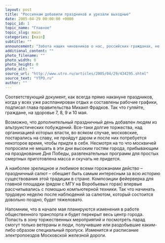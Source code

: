 ```yaml
---
layout: post
title: "Россиянам добавили праздников и урезали выходные"
date: 2005-04-29 00:00:00 +0000
topic_id: 1
topic_name: "Главное"
topic_slug: main
categories: [main]
subtitle: ""
announcement: "Забота наших чиновников о нас, российских гражданах, не знает границ. Вот и в эти праздники они решили порадовать нас лишним выходным. Правда, подарков никаких ждать не приходится – его просто отрезали от постпраздничного уик-энда. Итак, в связи с празднованием Дня Победы выходной день переносится с субботы, 14 мая на вторник, 10 мая. С таким заявлением вчера вечером выступила пресс-служба правительства РФ."
additional_content: ""
photo_filename: ""
photo_width: 0
photo_height: 0
photo_alt: ""
source_url: "http://www.utro.ru/articles/2005/04/29/434295.shtml"
source_text: "YTPO.ru"
author: ""
---
```

Соответствующий документ, как всегда прямо накануне праздников, когда у всех уже распланирован отдых и составлены рабочие графики, подписал глава правительства Михаил Фрадков. Так что гуляйте, граждане, на здоровье 7, 8, 9 и 10 мая.

Возможно, что дополнительный праздничный день добавлен людям из альтруистических побуждений. Все-таки долгие торжества, над организацией которых власти, во всяком случае, московские, постарались на славу, не пройдут даром и после них потребуется некоторое время, чтобы придти в себя. Несмотря на то что москвичей попросили не мешать в эти дни высоким гостям города, прибывающим на празднование Дня Победы, развлекательных программ для простых смертных приготовлена масса и скучать не придется.

А наиболее зрелищное и любимое всеми горожанами действо – праздничный салют – обещает быть самым интересным за всю историю существования этой традиции в стране. Композиции фейерверка для главной площадки (рядом с МГУ на Воробьевых горах) впервые рассчитывались с помощью компьютерной техники. Так что начинать трудовую неделю после наблюдений за салютом, который состоится довольно поздно, будет тяжеловато.

Напомним, что в начале мая планируются изменения в работе общественного транспорта и будет перекрыт весь центр города. Попасть в зону торжественных мероприятий и посмотреть парад смогут только ветераны и люди, получившие или раздобывшие каким-либо образом специальный пропуск. Изменится и расписание электропоездов Московской железной дороги.

